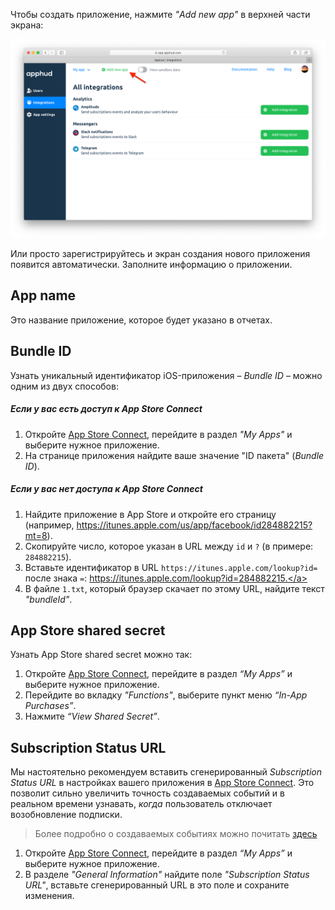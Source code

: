 Чтобы создать приложение, нажмите *"Add new app"* в верхней части экрана:

![add-new-app](assets/add-new-app.png)

Или просто зарегистрируйтесь и экран создания нового приложения появится автоматически. Заполните информацию о приложении.

## App name

Это название приложение, которое будет указано в отчетах.

## Bundle ID

Узнать уникальный идентификатор iOS-приложения – *Bundle ID* – можно одним из двух способов:

##### Если у вас есть доступ к App Store Connect

1. Откройте <a href="https://appstoreconnect.apple.com/" target="_blank">App Store Connect</a>, перейдите в раздел *"My Apps"* и выберите нужное приложение.
2. На странице приложения найдите ваше значение "ID пакета" (*Bundle ID*).

##### Если у вас нет доступа к App Store Connect

1. Найдите приложение в App Store и откройте его страницу (например, <a href="https://itunes.apple.com/us/app/facebook/id284882215?mt=8" target="_blank">https://itunes.apple.com/us/app/facebook/id284882215?mt=8</a>).
2. Скопируйте число, которое указан в URL между `id` и `?` (в примере: `284882215`).
3. Вставьте идентификатор в URL `https://itunes.apple.com/lookup?id=` после знака `=`: <a href="https://itunes.apple.com/lookup?id=284882215" target="_blank">https://itunes.apple.com/lookup?id=284882215.</a>
4. В файле `1.txt`, который браузер скачает по этому URL, найдите текст *"bundleId"*.

## App Store shared secret

Узнать App Store shared secret можно так:

1. Откройте <a href="https://appstoreconnect.apple.com/" target="_blank">App Store Connect</a>, перейдите в раздел *“My Apps”* и выберите нужное приложение.
2. Перейдите во вкладку *"Functions"*, выберите пункт меню *“In-App Purchases”*.
3. Нажмите *“View Shared Secret”*.

## Subscription Status URL

Мы настоятельно рекомендуем вставить сгенерированный *Subscription Status URL* в настройках вашего приложения в <a href="https://appstoreconnect.apple.com/" target="_blank">App Store Connect</a>. Это позволит сильно увеличить точность создаваемых событий и в реальном времени узнавать, *когда* пользователь отключает возобновление подписки.

> Более подробно о создаваемых событиях можно почитать [здесь](events.md)

1. Откройте <a href="https://appstoreconnect.apple.com/" target="_blank">App Store Connect</a>, перейдите в раздел *“My Apps”* и выберите нужное приложение.
2. В разделе *"General Information"* найдите поле *"Subscription Status URL"*, вставьте сгенерированный URL в это поле и сохраните изменения.